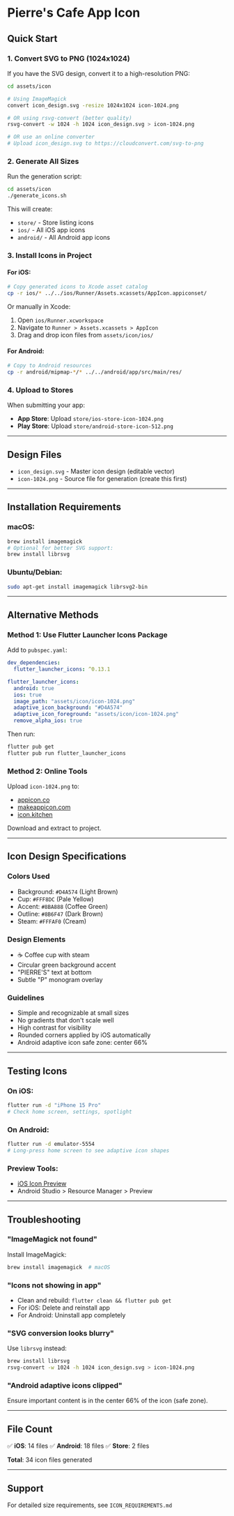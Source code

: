 # Pierre's Cafe App Icon

## Quick Start

### 1. Convert SVG to PNG (1024x1024)

If you have the SVG design, convert it to a high-resolution PNG:

```bash
cd assets/icon

# Using ImageMagick
convert icon_design.svg -resize 1024x1024 icon-1024.png

# OR using rsvg-convert (better quality)
rsvg-convert -w 1024 -h 1024 icon_design.svg > icon-1024.png

# OR use an online converter
# Upload icon_design.svg to https://cloudconvert.com/svg-to-png
```

### 2. Generate All Sizes

Run the generation script:

```bash
cd assets/icon
./generate_icons.sh
```

This will create:
- `store/` - Store listing icons
- `ios/` - All iOS app icons
- `android/` - All Android app icons

### 3. Install Icons in Project

#### For iOS:

```bash
# Copy generated icons to Xcode asset catalog
cp -r ios/* ../../ios/Runner/Assets.xcassets/AppIcon.appiconset/
```

Or manually in Xcode:
1. Open `ios/Runner.xcworkspace`
2. Navigate to `Runner > Assets.xcassets > AppIcon`
3. Drag and drop icon files from `assets/icon/ios/`

#### For Android:

```bash
# Copy to Android resources
cp -r android/mipmap-*/* ../../android/app/src/main/res/
```

### 4. Upload to Stores

When submitting your app:

- **App Store**: Upload `store/ios-store-icon-1024.png`
- **Play Store**: Upload `store/android-store-icon-512.png`

---

## Design Files

- `icon_design.svg` - Master icon design (editable vector)
- `icon-1024.png` - Source file for generation (create this first)

---

## Installation Requirements

### macOS:
```bash
brew install imagemagick
# Optional for better SVG support:
brew install librsvg
```

### Ubuntu/Debian:
```bash
sudo apt-get install imagemagick librsvg2-bin
```

---

## Alternative Methods

### Method 1: Use Flutter Launcher Icons Package

Add to `pubspec.yaml`:

```yaml
dev_dependencies:
  flutter_launcher_icons: ^0.13.1

flutter_launcher_icons:
  android: true
  ios: true
  image_path: "assets/icon/icon-1024.png"
  adaptive_icon_background: "#D4A574"
  adaptive_icon_foreground: "assets/icon/icon-1024.png"
  remove_alpha_ios: true
```

Then run:
```bash
flutter pub get
flutter pub run flutter_launcher_icons
```

### Method 2: Online Tools

Upload `icon-1024.png` to:
- [appicon.co](https://appicon.co/)
- [makeappicon.com](https://makeappicon.com/)
- [icon.kitchen](https://icon.kitchen/)

Download and extract to project.

---

## Icon Design Specifications

### Colors Used
- Background: `#D4A574` (Light Brown)
- Cup: `#FFF8DC` (Pale Yellow)
- Accent: `#8BA888` (Coffee Green)
- Outline: `#8B6F47` (Dark Brown)
- Steam: `#FFFAF0` (Cream)

### Design Elements
- ☕ Coffee cup with steam
- Circular green background accent
- "PIERRE'S" text at bottom
- Subtle "P" monogram overlay

### Guidelines
- Simple and recognizable at small sizes
- No gradients that don't scale well
- High contrast for visibility
- Rounded corners applied by iOS automatically
- Android adaptive icon safe zone: center 66%

---

## Testing Icons

### On iOS:
```bash
flutter run -d "iPhone 15 Pro"
# Check home screen, settings, spotlight
```

### On Android:
```bash
flutter run -d emulator-5554
# Long-press home screen to see adaptive icon shapes
```

### Preview Tools:
- [iOS Icon Preview](https://www.iosicongallery.com/preview)
- Android Studio > Resource Manager > Preview

---

## Troubleshooting

### "ImageMagick not found"
Install ImageMagick:
```bash
brew install imagemagick  # macOS
```

### "Icons not showing in app"
- Clean and rebuild: `flutter clean && flutter pub get`
- For iOS: Delete and reinstall app
- For Android: Uninstall app completely

### "SVG conversion looks blurry"
Use `librsvg` instead:
```bash
brew install librsvg
rsvg-convert -w 1024 -h 1024 icon_design.svg > icon-1024.png
```

### "Android adaptive icons clipped"
Ensure important content is in the center 66% of the icon (safe zone).

---

## File Count

✅ **iOS**: 14 files
✅ **Android**: 18 files
✅ **Store**: 2 files

**Total**: 34 icon files generated

---

## Support

For detailed size requirements, see `ICON_REQUIREMENTS.md`
